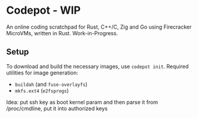 # Codepot - WIP

An online coding scratchpad for Rust, C++/C, Zig and Go using Firecracker MicroVMs, written in
Rust. Work-in-Progress.

## Setup
To download and build the necessary images, use `codepot init`. Required utilities for image generation:
- `buildah` (and `fuse-overlayfs`)
- `mkfs.ext4` (`e2fsprogs`)




Idea: put ssh key as boot kernel param and then parse it from /proc/cmdline, put it into authorized keys
